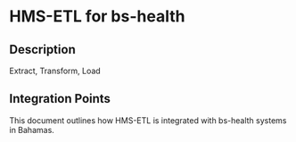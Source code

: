 # HMS-ETL for bs-health

## Description

Extract, Transform, Load

## Integration Points

This document outlines how HMS-ETL is integrated with bs-health systems in Bahamas.
